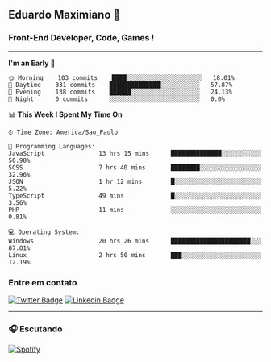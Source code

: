 ## Eduardo Maximiano 👋

### Front-End Developer, Code, Games !

---

<!--START_SECTION:waka-->
**I'm an Early 🐤** 

```text
🌞 Morning    103 commits    ████░░░░░░░░░░░░░░░░░░░░░   18.01% 
🌆 Daytime    331 commits    ██████████████░░░░░░░░░░░   57.87% 
🌃 Evening    138 commits    ██████░░░░░░░░░░░░░░░░░░░   24.13% 
🌙 Night      0 commits      ░░░░░░░░░░░░░░░░░░░░░░░░░   0.0%

```


📊 **This Week I Spent My Time On** 

```text
⌚︎ Time Zone: America/Sao_Paulo

💬 Programming Languages: 
JavaScript               13 hrs 15 mins      ██████████████░░░░░░░░░░░   56.98% 
SCSS                     7 hrs 40 mins       ████████░░░░░░░░░░░░░░░░░   32.96% 
JSON                     1 hr 12 mins        █░░░░░░░░░░░░░░░░░░░░░░░░   5.22% 
TypeScript               49 mins             █░░░░░░░░░░░░░░░░░░░░░░░░   3.56% 
PHP                      11 mins             ░░░░░░░░░░░░░░░░░░░░░░░░░   0.81%

💻 Operating System: 
Windows                  20 hrs 26 mins      ██████████████████████░░░   87.81% 
Linux                    2 hrs 50 mins       ███░░░░░░░░░░░░░░░░░░░░░░   12.19%

```


<!--END_SECTION:waka-->

### Entre em contato

[![Twitter Badge](https://img.shields.io/badge/-@edmaxi-1ca0f1?style=flat-square&labelColor=1ca0f1&logo=twitter&logoColor=white&link=https://twitter.com/edmaxi)](https://twitter.com/edmaxi)
[![Linkedin Badge](https://img.shields.io/badge/-Eduardo_Maximiano-0077B5?style=flat-square&logo=Linkedin&logoColor=white&link=https://www.linkedin.com/in/maximiano-eduardo)](https://www.linkedin.com/in/maximiano-eduardo)

---

### 🎧 Escutando
[![Spotify](https://novatorem-sandy.vercel.app/api/spotify)](https://open.spotify.com/user/comgigo)
